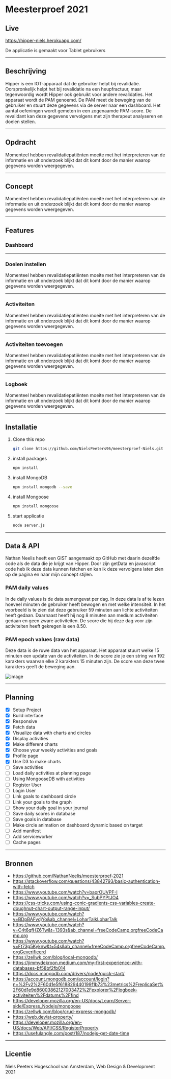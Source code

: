 # Meesterproef 2021

## Live
https://hipper-niels.herokuapp.com/

De applicatie is gemaakt voor Tablet gebruikers

---

<!-------------------------- New Paragraph -------------------------->

## Beschrijving
Hipper is een IOT-apparaat dat de gebruiker helpt bij revalidatie. Oorspronkelijk helpt het bij revalidatie na een heupfractuur, maar tegenwoordig wordt Hipper ook gebruikt voor andere revalidaties. Het apparaat wordt de PAM genoemd. De PAM meet de beweging van de gebruiker en stuurt deze gegevens via de server naar een dashboard. Het aantal oefeningen wordt gemeten in een zogenaamde PAM-score. De revalidant kan deze gegevens vervolgens met zijn therapeut analyseren en doelen stellen.

---

<!-------------------------- New Paragraph -------------------------->

## Opdracht
Momenteel hebben revalidatiepatiënten moeite met het interpreteren van de informatie en uit onderzoek blijkt dat dit komt door de manier waarop gegevens worden weergegeven.

---

<!-------------------------- New Paragraph -------------------------->

## Concept
Momenteel hebben revalidatiepatiënten moeite met het interpreteren van de informatie en uit onderzoek blijkt dat dit komt door de manier waarop gegevens worden weergegeven.

---

<!-------------------------- New Paragraph -------------------------->

## Features
### Dashboard

---

<!-------------------------- New Paragraph -------------------------->

### Doelen instellen
Momenteel hebben revalidatiepatiënten moeite met het interpreteren van de informatie en uit onderzoek blijkt dat dit komt door de manier waarop gegevens worden weergegeven.

---

<!-------------------------- New Paragraph -------------------------->

### Activiteiten
Momenteel hebben revalidatiepatiënten moeite met het interpreteren van de informatie en uit onderzoek blijkt dat dit komt door de manier waarop gegevens worden weergegeven.

---

<!-------------------------- New Paragraph -------------------------->

### Activiteiten toevoegen
Momenteel hebben revalidatiepatiënten moeite met het interpreteren van de informatie en uit onderzoek blijkt dat dit komt door de manier waarop gegevens worden weergegeven.

---

<!-------------------------- New Paragraph -------------------------->

### Logboek
Momenteel hebben revalidatiepatiënten moeite met het interpreteren van de informatie en uit onderzoek blijkt dat dit komt door de manier waarop gegevens worden weergegeven.

---

<!-------------------------- New Paragraph -------------------------->

## Installatie
1. Clone this repo  
    ```bash
    git clone https://github.com/NielsPeeters96/meesterproef-Niels.git
    ```   

2. install packages  
    ```bash
    npm install
    ```
    
3. install MongoDB  
    ```bash
    npm install mongodb --save
    ```
    
4. install Mongoose  
    ```bash
    npm install mongoose
    ```
    
4. start applicatie  
    ```bash
    node server.js
    ```
---

<!-------------------------- New Paragraph -------------------------->

## Data & API
Nathan Neelis heeft een GIST aangemaakt op GitHub met daarin dezelfde code als de data die je krijgt van Hipper. Door zijn getData en javascript code heb ik deze data kunnen fetchen en kan ik deze vervolgens laten zien op de pagina en naar mijn concept stijlen.

### PAM daily values
In de daily values is de data samengevat per dag.
In deze data is af te lezen hoeveel minuten de gebruiker heeft bewogen en met welke intensiteit.
In het voorbeeld is te zien dat deze gebruiker 59 minuten aan lichte activiteiten heeft gedaan.
Daarnaast heeft hij nog 8 minuten aan medium activiteiten gedaan en geen zware activiteiten.
De score die hij deze dag voor zijn activiteiten heeft gekregen is een 8.50.

### PAM epoch values (raw data)
Deze data is de ruwe data van het apparaat.
Het apparaat stuurt welke 15 minuten een update van de activiteiten.
In de score zie je een string van 192 karakters waarvan elke 2 karakters 15 minuten zijn.
De score van deze twee karakters geeft de beweging aan.

![image](https://user-images.githubusercontent.com/55492381/118803983-5f6c1c00-b8a4-11eb-9f0d-2c60b0449d88.jpg)

---

<!-------------------------- New Paragraph -------------------------->

## Planning
- [x] Setup Project
- [x] Build interface
- [x] Responsive
- [x] Fetch data
- [x] Visualize data with charts and circles
- [x] Display activities
- [x] Make different charts
- [x] Choose your weekly activities and goals
- [x] Profile page
- [x] Use D3 to make charts
- [ ] Save activities
- [ ] Load daily activities at planning page
- [ ] Using MongooseDB with activities
- [ ] Register User
- [ ] Login User
- [ ] Link goals to dashboard circle
- [ ] Link your goals to the graph
- [ ] Show your daily goal in your journal
- [ ] Save daily scores in database
- [ ] Save goals in database
- [ ] Make circle animation on dashboard dynamic based on target
- [ ] Add manifest
- [ ] Add serviceworker
- [ ] Cache pages

---

<!-------------------------- New Paragraph -------------------------->


## Bronnen
- https://github.com/NathanNeelis/meesterproef-2021
- https://stackoverflow.com/questions/43842793/basic-authentication-with-fetch
- https://www.youtube.com/watch?v=baorOUVPF-I
- https://www.youtube.com/watch?v=_SubPYPtJO4
- https://css-tricks.com/using-conic-gradients-css-variables-create-doughnut-chart-output-range-input/
- https://www.youtube.com/watch?v=BDpBAFvdjYo&ab_channel=LoharTalkLoharTalk 
- https://www.youtube.com/watch?v=C4t6qfHZ6Tw&t=1393s&ab_channel=freeCodeCamp.orgfreeCodeCamp.org
- https://www.youtube.com/watch?v=Ft73g5Kyknw&t=54s&ab_channel=freeCodeCamp.orgfreeCodeCamp.orgGeverifieerd
- https://zellwk.com/blog/local-mongodb/
- https://jimmydekroon.medium.com/my-first-experience-with-databases-bf58bf2fb014
- https://docs.mongodb.com/drivers/node/quick-start/
- https://account.mongodb.com/account/login?n=%2Fv2%2F60d1e5f618829440199f1b73%23metrics%2FreplicaSet%2F60d1e9d86003862127003472%2Fexplorer%2Flogboek-activiteiten%2Fdatums%2Ffind
- https://developer.mozilla.org/en-US/docs/Learn/Server-side/Express_Nodejs/mongoose
- https://zellwk.com/blog/crud-express-mongodb/
- https://web.dev/at-property/
- https://developer.mozilla.org/en-US/docs/Web/API/CSS/RegisterProperty
- https://usefulangle.com/post/187/nodejs-get-date-time

---

<!-------------------------- New Paragraph -------------------------->

## Licentie
Niels Peeters Hogeschool van Amsterdam, Web Design & Development 2021
